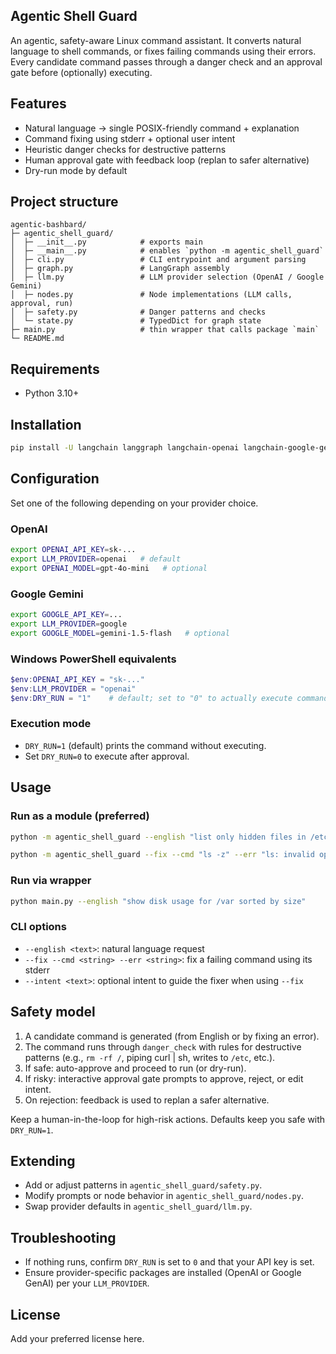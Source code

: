 ## Agentic Shell Guard

An agentic, safety-aware Linux command assistant. It converts natural language to shell commands, or fixes failing commands using their errors. Every candidate command passes through a danger check and an approval gate before (optionally) executing.

## Features
- Natural language → single POSIX-friendly command + explanation
- Command fixing using stderr + optional user intent
- Heuristic danger checks for destructive patterns
- Human approval gate with feedback loop (replan to safer alternative)
- Dry-run mode by default

## Project structure
```text
agentic-bashbard/
├─ agentic_shell_guard/
│  ├─ __init__.py            # exports main
│  ├─ __main__.py            # enables `python -m agentic_shell_guard`
│  ├─ cli.py                 # CLI entrypoint and argument parsing
│  ├─ graph.py               # LangGraph assembly
│  ├─ llm.py                 # LLM provider selection (OpenAI / Google Gemini)
│  ├─ nodes.py               # Node implementations (LLM calls, approval, run)
│  ├─ safety.py              # Danger patterns and checks
│  └─ state.py               # TypedDict for graph state
├─ main.py                   # thin wrapper that calls package `main`
└─ README.md
```

## Requirements
- Python 3.10+

## Installation
```bash
pip install -U langchain langgraph langchain-openai langchain-google-genai typing_extensions
```

## Configuration
Set one of the following depending on your provider choice.

### OpenAI
```bash
export OPENAI_API_KEY=sk-...
export LLM_PROVIDER=openai   # default
export OPENAI_MODEL=gpt-4o-mini   # optional
```

### Google Gemini
```bash
export GOOGLE_API_KEY=...
export LLM_PROVIDER=google
export GOOGLE_MODEL=gemini-1.5-flash   # optional
```

### Windows PowerShell equivalents
```powershell
$env:OPENAI_API_KEY = "sk-..."
$env:LLM_PROVIDER = "openai"
$env:DRY_RUN = "1"    # default; set to "0" to actually execute commands
```

### Execution mode
- `DRY_RUN=1` (default) prints the command without executing.
- Set `DRY_RUN=0` to execute after approval.

## Usage

### Run as a module (preferred)
```bash
python -m agentic_shell_guard --english "list only hidden files in /etc"
```

```bash
python -m agentic_shell_guard --fix --cmd "ls -z" --err "ls: invalid option -- 'z'"
```

### Run via wrapper
```bash
python main.py --english "show disk usage for /var sorted by size"
```

### CLI options
- `--english <text>`: natural language request
- `--fix --cmd <string> --err <string>`: fix a failing command using its stderr
- `--intent <text>`: optional intent to guide the fixer when using `--fix`

## Safety model
1. A candidate command is generated (from English or by fixing an error).
2. The command runs through `danger_check` with rules for destructive patterns (e.g., `rm -rf /`, piping curl | sh, writes to `/etc`, etc.).
3. If safe: auto-approve and proceed to run (or dry-run).
4. If risky: interactive approval gate prompts to approve, reject, or edit intent.
5. On rejection: feedback is used to replan a safer alternative.

Keep a human-in-the-loop for high-risk actions. Defaults keep you safe with `DRY_RUN=1`.

## Extending
- Add or adjust patterns in `agentic_shell_guard/safety.py`.
- Modify prompts or node behavior in `agentic_shell_guard/nodes.py`.
- Swap provider defaults in `agentic_shell_guard/llm.py`.

## Troubleshooting
- If nothing runs, confirm `DRY_RUN` is set to `0` and that your API key is set.
- Ensure provider-specific packages are installed (OpenAI or Google GenAI) per your `LLM_PROVIDER`.

## License
Add your preferred license here.



